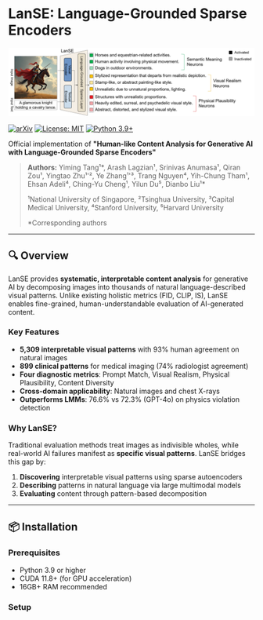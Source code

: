 # LanSE: Language-Grounded Sparse Encoders

<div align="center">
  <a href="https://arxiv.org/abs/2508.18236">
    <img src="./LanSE.png" alt="LanSE Paper" width="900">
  </a>
</div>

[![arXiv](https://img.shields.io/badge/arXiv-2508.18236-b31b1b.svg)](https://arxiv.org/pdf/2508.18236)
[![License: MIT](https://img.shields.io/badge/License-MIT-yellow.svg)](https://opensource.org/licenses/MIT)
[![Python 3.9+](https://img.shields.io/badge/python-3.9+-blue.svg)](https://www.python.org/downloads/)


Official implementation of **"Human-like Content Analysis for Generative AI with Language-Grounded Sparse Encoders"**

> **Authors:** Yiming Tang¹*, Arash Lagzian¹, Srinivas Anumasa¹, Qiran Zou¹, Yingtao Zhu¹'², Ye Zhang¹'³, Trang Nguyen⁴, Yih-Chung Tham¹, Ehsan Adeli⁴, Ching-Yu Cheng¹, Yilun Du⁵, Dianbo Liu¹*
>
> ¹National University of Singapore, ²Tsinghua University, ³Capital Medical University, ⁴Stanford University, ⁵Harvard University
>
> *Corresponding authors

---

## 🔍 Overview

LanSE provides **systematic, interpretable content analysis** for generative AI by decomposing images into thousands of natural language-described visual patterns. Unlike existing holistic metrics (FID, CLIP, IS), LanSE enables fine-grained, human-understandable evaluation of AI-generated content.

### Key Features

- **5,309 interpretable visual patterns** with 93% human agreement on natural images
- **899 clinical patterns** for medical imaging (74% radiologist agreement)
- **Four diagnostic metrics**: Prompt Match, Visual Realism, Physical Plausibility, Content Diversity
- **Cross-domain applicability**: Natural images and chest X-rays
- **Outperforms LMMs**: 76.6% vs 72.3% (GPT-4o) on physics violation detection

### Why LanSE?

Traditional evaluation methods treat images as indivisible wholes, while real-world AI failures manifest as **specific visual patterns**. LanSE bridges this gap by:

1. **Discovering** interpretable visual patterns using sparse autoencoders
2. **Describing** patterns in natural language via large multimodal models
3. **Evaluating** content through pattern-based decomposition

---

## 📦 Installation

### Prerequisites

- Python 3.9 or higher
- CUDA 11.8+ (for GPU acceleration)
- 16GB+ RAM recommended

### Setup
```bash
